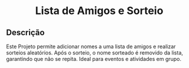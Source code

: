 <h1 align="center">Lista de Amigos e Sorteio</h1>

## Descrição

Este Projeto permite adicionar nomes a uma lista de amigos e realizar sorteios aleatórios. Após o sorteio, o nome sorteado é removido da lista, garantindo que não se repita. Ideal para eventos e atividades em grupo.